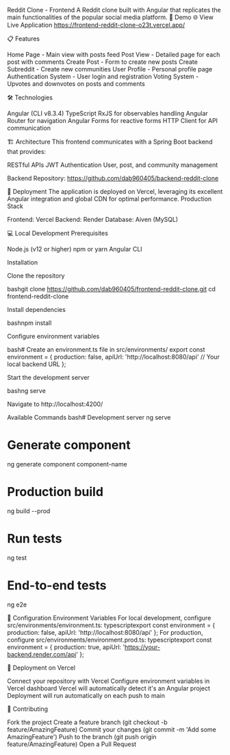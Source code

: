 Reddit Clone - Frontend
A Reddit clone built with Angular that replicates the main functionalities of the popular social media platform.
🚀 Demo
🌐 View Live Application https://frontend-reddit-clone-o23t.vercel.app/

📋 Features

Home Page - Main view with posts feed
Post View - Detailed page for each post with comments
Create Post - Form to create new posts
Create Subreddit - Create new communities
User Profile - Personal profile page
Authentication System - User login and registration
Voting System - Upvotes and downvotes on posts and comments

🛠️ Technologies

Angular (CLI v8.3.4)
TypeScript
RxJS for observables handling
Angular Router for navigation
Angular Forms for reactive forms
HTTP Client for API communication

🏗️ Architecture
This frontend communicates with a Spring Boot backend that provides:

RESTful APIs
JWT Authentication
User, post, and community management

Backend Repository: https://github.com/dab960405/backend-reddit-clone

🚀 Deployment
The application is deployed on Vercel, leveraging its excellent Angular integration and global CDN for optimal performance.
Production Stack

Frontend: Vercel
Backend: Render
Database: Aiven (MySQL)

💻 Local Development
Prerequisites

Node.js (v12 or higher)
npm or yarn
Angular CLI

Installation

Clone the repository

bashgit clone https://github.com/dab960405/frontend-reddit-clone.git
cd frontend-reddit-clone

Install dependencies

bashnpm install

Configure environment variables

bash# Create an environment.ts file in src/environments/
export const environment = {
  production: false,
  apiUrl: 'http://localhost:8080/api' // Your local backend URL
};

Start the development server

bashng serve

Navigate to http://localhost:4200/

Available Commands
bash# Development server
ng serve

# Generate component
ng generate component component-name

# Production build
ng build --prod

# Run tests
ng test

# End-to-end tests
ng e2e

🔧 Configuration
Environment Variables
For local development, configure src/environments/environment.ts:
typescriptexport const environment = {
  production: false,
  apiUrl: 'http://localhost:8080/api'
};
For production, configure src/environments/environment.prod.ts:
typescriptexport const environment = {
  production: true,
  apiUrl: 'https://your-backend.render.com/api'
};

🚀 Deployment on Vercel

Connect your repository with Vercel
Configure environment variables in Vercel dashboard
Vercel will automatically detect it's an Angular project
Deployment will run automatically on each push to main

🤝 Contributing

Fork the project
Create a feature branch (git checkout -b feature/AmazingFeature)
Commit your changes (git commit -m 'Add some AmazingFeature')
Push to the branch (git push origin feature/AmazingFeature)
Open a Pull Request
